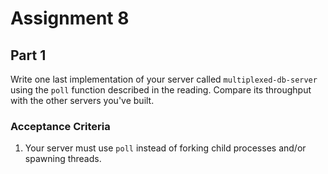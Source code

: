 # Assignment 8

## Part 1

Write one last implementation of your server called 
`multiplexed-db-server` using the `poll` function described in the 
reading. Compare its throughput with the other servers you've built.

### Acceptance Criteria

1. Your server must use `poll` instead of forking child processes
   and/or spawning threads.
